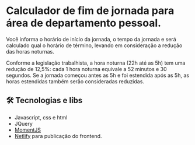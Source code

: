 # Calculador de fim de jornada para área de departamento pessoal.

Você informa o horário de início da jornada, o tempo da jornada e será calculado qual o horário de término, 
levando em consideração a redução das horas noturnas. 

Conforme a legislação trabalhista, a hora noturna (22h até as 5h) tem uma redução de 12,5%: cada 1 hora noturna equivale a 52 minutos e 30 segundos. 
Se a jornada começou antes as 5h e foi estendida após as 5h, as horas estendidas também serão consideradas reduzidas. 


## 🛠 Tecnologias e libs
- Javascript, css e html
- JQuery
- <a href="https://momentjs.com">MomentJS</a>
- <a href="https://www.netlify.com/">Netlify</a> para publicação do frontend.
